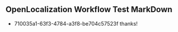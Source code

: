 ## OpenLocalization Workflow Test MarkDown
* 710035a1-63f3-4784-a3f8-be704c57523f thanks!

<!--HONumber=Aug16_HO3-->


